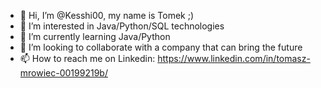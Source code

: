 - 👋 Hi, I’m @Kesshi00, my name is Tomek ;)
- 👀 I’m interested in Java/Python/SQL technologies
- 🌱 I’m currently learning Java/Python
- 💞️ I’m looking to collaborate with a company that can bring the future 
- 📫 How to reach me on Linkedin: https://www.linkedin.com/in/tomasz-mrowiec-00199219b/

<!---
Kesshi00/Kesshi00 is a ✨ special ✨ repository because its `README.md` (this file) appears on your GitHub profile.
You can click the Preview link to take a look at your changes.
--->
